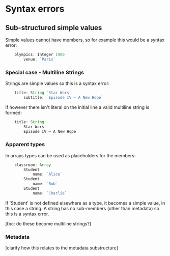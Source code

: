 Syntax errors
=============




Sub-structured simple values
----------------------------

Simple values cannot have members, so for example this would be a syntax error:

```js
	olympics: Integer 1900
		venue: `Paris`
```


### Special case - Multiline Strings

Strings are simple values so this is a syntax error:

```js
	title: String `Star Wars`
		subtitle: `Episode IV – A New Hope`
```

If however there isn't literal on the initial line a valid multiline string is formed:

```js
	title: String
		Star Wars
		Episode IV – A New Hope
```


### Apparent types

In arrays types can be used as placeholders for the members:

```js
	classroom: Array
		Student
			name: `Alice`
		Student
			name: `Bob`
		Student
			name: `Charlie`
```

If 'Student' is not defined elsewhere as a type, it becomes a simple value, in this case a string.
A string has no sub-members (other than metadata) so this is a syntax error.

[tbc: do these become multiline strings?]


### Metadata

[clarify how this relates to the metadata substructure]
